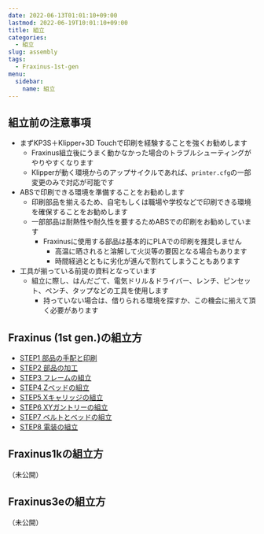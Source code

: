 ```yaml
---
date: 2022-06-13T01:01:10+09:00
lastmod: 2022-06-19T10:01:10+09:00
title: 組立
categories:
  - 組立
slug: assembly
tags:
  - Fraxinus-1st-gen
menu:
  sidebar:
    name: 組立
---
```


## 組立前の注意事項

* まずKP3S＋Klipper+3D Touchで印刷を経験することを強くお勧めします
  * Fraxinus組立後にうまく動かなかった場合のトラブルシューティングがやりやすくなります
  * Klipperが動く環境からのアップサイクルであれば、`printer.cfg`の一部変更のみで対応が可能です
* ABSで印刷できる環境を準備することをお勧めします
  * 印刷部品を揃えるため、自宅もしくは職場や学校などで印刷できる環境を確保することをお勧めします
  * 一部部品は耐熱性や耐久性を要するためABSでの印刷をお勧めしています
    * Fraxinusに使用する部品は基本的にPLAでの印刷を推奨しません
      * 高温に晒されると溶解して火災等の要因となる場合もあります
      * 時間経過とともに劣化が進んで割れてしまうこともあります
* 工具が揃っている前提の資料となっています
  * 組立に際し、はんだごて、電気ドリル＆ドライバー、レンチ、ピンセット、ペンチ、タップなどの工具を使用します
    * 持っていない場合は、借りられる環境を探すか、この機会に揃えて頂く必要があります


## Fraxinus (1st gen.)の組立方

* [STEP1 部品の手配と印刷](./step1)
* [STEP2 部品の加工](./step2)
* [STEP3 フレームの組立](./step3)
* [STEP4 Zベッドの組立](./step4)
* [STEP5 Xキャリッジの組立](./step5)
* [STEP6 XYガントリーの組立](./step6)
* [STEP7 ベルトとベッドの組立](./step7)
* [STEP8 電装の組立](./step8)

## Fraxinus1kの組立方

（未公開）

## Fraxinus3eの組立方

（未公開）

